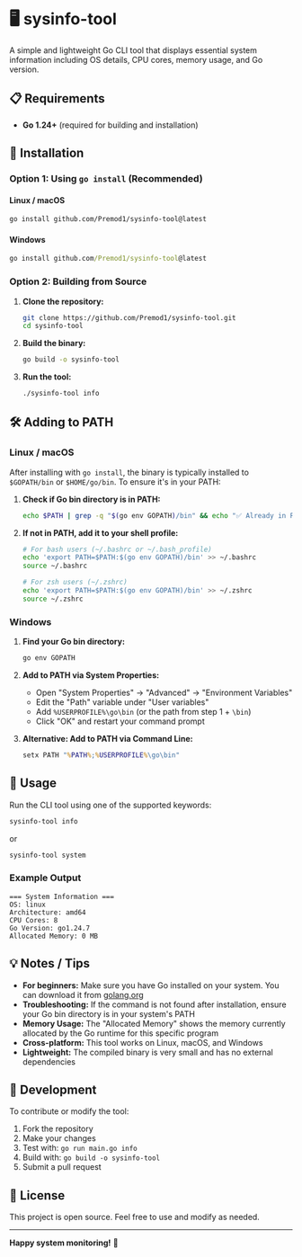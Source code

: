 # 🖥️ sysinfo-tool

A simple and lightweight Go CLI tool that displays essential system information including OS details, CPU cores, memory usage, and Go version.

## 📋 Requirements

- **Go 1.24+** (required for building and installation)

## 🚀 Installation

### Option 1: Using `go install` (Recommended)

#### Linux / macOS
```bash
go install github.com/Premod1/sysinfo-tool@latest
```

#### Windows
```cmd
go install github.com/Premod1/sysinfo-tool@latest
```

### Option 2: Building from Source

1. **Clone the repository:**
   ```bash
   git clone https://github.com/Premod1/sysinfo-tool.git
   cd sysinfo-tool
   ```

2. **Build the binary:**
   ```bash
   go build -o sysinfo-tool
   ```

3. **Run the tool:**
   ```bash
   ./sysinfo-tool info
   ```

## 🛠️ Adding to PATH

### Linux / macOS

After installing with `go install`, the binary is typically installed to `$GOPATH/bin` or `$HOME/go/bin`. To ensure it's in your PATH:

1. **Check if Go bin directory is in PATH:**
   ```bash
   echo $PATH | grep -q "$(go env GOPATH)/bin" && echo "✅ Already in PATH" || echo "❌ Not in PATH"
   ```

2. **If not in PATH, add it to your shell profile:**
   ```bash
   # For bash users (~/.bashrc or ~/.bash_profile)
   echo 'export PATH=$PATH:$(go env GOPATH)/bin' >> ~/.bashrc
   source ~/.bashrc
   
   # For zsh users (~/.zshrc)
   echo 'export PATH=$PATH:$(go env GOPATH)/bin' >> ~/.zshrc
   source ~/.zshrc
   ```

### Windows

1. **Find your Go bin directory:**
   ```cmd
   go env GOPATH
   ```

2. **Add to PATH via System Properties:**
   - Open "System Properties" → "Advanced" → "Environment Variables"
   - Edit the "Path" variable under "User variables"
   - Add `%USERPROFILE%\go\bin` (or the path from step 1 + `\bin`)
   - Click "OK" and restart your command prompt

3. **Alternative: Add to PATH via Command Line:**
   ```cmd
   setx PATH "%PATH%;%USERPROFILE%\go\bin"
   ```

## 📖 Usage

Run the CLI tool using one of the supported keywords:

```bash
sysinfo-tool info
```

or

```bash
sysinfo-tool system
```

### Example Output

```
=== System Information ===
OS: linux
Architecture: amd64
CPU Cores: 8
Go Version: go1.24.7
Allocated Memory: 0 MB
```

## 💡 Notes / Tips

- **For beginners:** Make sure you have Go installed on your system. You can download it from [golang.org](https://golang.org/dl/)
- **Troubleshooting:** If the command is not found after installation, ensure your Go bin directory is in your system's PATH
- **Memory Usage:** The "Allocated Memory" shows the memory currently allocated by the Go runtime for this specific program
- **Cross-platform:** This tool works on Linux, macOS, and Windows
- **Lightweight:** The compiled binary is very small and has no external dependencies

## 🔧 Development

To contribute or modify the tool:

1. Fork the repository
2. Make your changes
3. Test with: `go run main.go info`
4. Build with: `go build -o sysinfo-tool`
5. Submit a pull request

## 📝 License

This project is open source. Feel free to use and modify as needed.

---

**Happy system monitoring!** 🎉